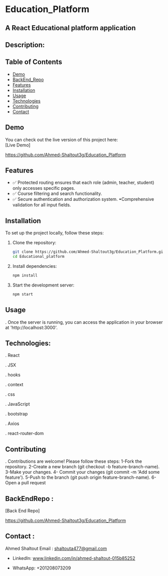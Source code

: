 # Education_Platform


## A React Educational platform application

## Description:

## Table of Contents
- [Demo](#demo)
- [BackEnd_Repo](#backend)
- [Features](#features)
- [Installation](#installation)
- [Usage](#usage)
- [Technologies](#technologies)
- [Contributing](#contributing)
- [Contact](#contact)

## Demo
You can check out the live version of this project here:  
[Live Demo]

https://github.com/Ahmed-Shaltout3g/Education_Platform

## Features
- ✅ Protected routing ensures that each role (admin, teacher, student) only accesses specific pages.
- ✅ Course filtering and search functionality.
- ✅ Secure authentication and authorization system. •Comprehensive validation for all input fields.

## Installation
To set up the project locally, follow these steps:

1. Clone the repository:
   ```sh
   git clone https://github.com/Ahmed-Shaltout3g/Education_Platform.git
   cd Educational_platform


2. Install dependencies:
   ```sh
   npm install

3. Start the development server:
   ```sh
   npm start

## Usage
. Once the server is running, you can access the application in your browser at 'http://localhost:3000'.

## Technologies:

. React

. JSX

. hooks

. context

. css

. JavaScript

. bootstrap

. Axios

. react-router-dom

## Contributing
. Contributions are welcome! Please follow these steps: 1-Fork the repository. 2-Create a new branch (git checkout -b feature-branch-name). 3-Make your changes. 4- 
  Commit your changes (git commit -m 'Add some feature'). 5-Push to the branch (git push origin feature-branch-name). 6-Open a pull request

## BackEndRepo :

[Back End Repo]

https://github.com/Ahmed-Shaltout3g/Education_Platform


## Contact :

Ahmed Shaltout Email : shaltouta477@gmail.com

- LinkedIn: www.linkedin.com/in/ahmed-shaltout-015b85252

- WhatsApp: +201208073209


